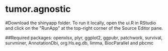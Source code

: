 # tumor.agnostic

#Download the shinyapp folder. To run it locally, open the ui.R in RStudio and click on the "RunApp" at the top-right corner of the Source Editor pane.

##Required packages:
openxlsx, plyr, ggplot2, ggpubr, patchwork, survival, survminer, AnnotationDbi, org.Hs.eg.db, limma, BiocParallel and pbcmc
